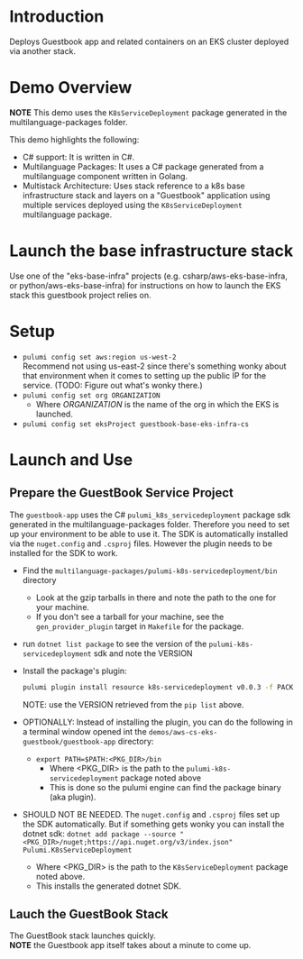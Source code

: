 # Introduction
Deploys Guestbook app and related containers on an EKS cluster deployed via another stack.

# Demo Overview
**NOTE** This demo uses the `K8sServiceDeployment` package generated in the multilanguage-packages folder. 

This demo highlights the following:
- C# support: It is written in C#.
- Multilanguage Packages: It uses a C# package generated from a multilanguage component written in Golang.
- Multistack Architecture: Uses stack reference to a k8s base infrastructure stack and layers on a "Guestbook" application using multiple services deployed using the `K8sServiceDeployment` multilanguage package.

# Launch the base infrastructure stack
Use one of the "eks-base-infra" projects (e.g. csharp/aws-eks-base-infra, or python/aws-eks-base-infra) for instructions on how to launch the EKS stack this guestbook project relies on.

# Setup
- `pulumi config set aws:region us-west-2`  
  Recommend not using us-east-2 since there's something wonky about that environment when it comes to setting up the public IP for the service. (TODO: Figure out what's wonky there.)
- `pulumi config set org ORGANIZATION`
  - Where *ORGANIZATION* is the name of the org in which the EKS is launched.
- `pulumi config set eksProject guestbook-base-eks-infra-cs`

# Launch and Use
## Prepare the GuestBook Service Project
The `guestbook-app` uses the C# `pulumi_k8s_servicedeployment` package sdk generated in the multilanguage-packages folder. Therefore you need to set up your environment to be able to use it. The SDK is automatically installed via the `nuget.config` and `.csproj` files.
However the plugin needs to be installed for the SDK to work.

- Find the `multilanguage-packages/pulumi-k8s-servicedeployment/bin` directory
  - Look at the gzip tarballs in there and note the path to the one for your machine.
  - If you don't see a tarball for your machine, see the `gen_provider_plugin` target in `Makefile` for the package.
- run `dotnet list package` to see the version of the `pulumi-k8s-servicedeployment` sdk and note the VERSION
- Install the package's plugin:
  ```bash
  pulumi plugin install resource k8s-servicedeployment v0.0.3 -f PACKAGE_TARBALL_NOTED_ABOVE
  ```
  NOTE: use the VERSION retrieved from the `pip list` above. 

- OPTIONALLY: Instead of installing the plugin, you can do the following in a terminal window opened int the `demos/aws-cs-eks-guestbook/guestbook-app` directory:
  - `export PATH=$PATH:<PKG_DIR>/bin`
    - Where <PKG_DIR> is the path to the `pulumi-k8s-servicedeployment` package noted above
    - This is done so the pulumi engine can find the package binary (aka plugin).

- SHOULD NOT BE NEEDED. The `nuget.config` and `.csproj` files set up the SDK automatically. But if something gets wonky you can install the dotnet sdk: 
  `dotnet add package --source "<PKG_DIR>/nuget;https://api.nuget.org/v3/index.json"  Pulumi.K8sServiceDeployment`
  - Where <PKG_DIR> is the path to the `K8sServiceDeployment` package noted above.
  - This installs the generated dotnet SDK.

## Lauch the GuestBook Stack
The GuestBook stack launches quickly.   
**NOTE** the Guestbook app itself takes about a minute to come up.